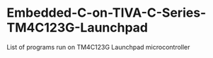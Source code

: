 # Embedded-C-on-TIVA-C-Series-TM4C123G-Launchpad
List of programs run on TM4C123G Launchpad microcontroller 
